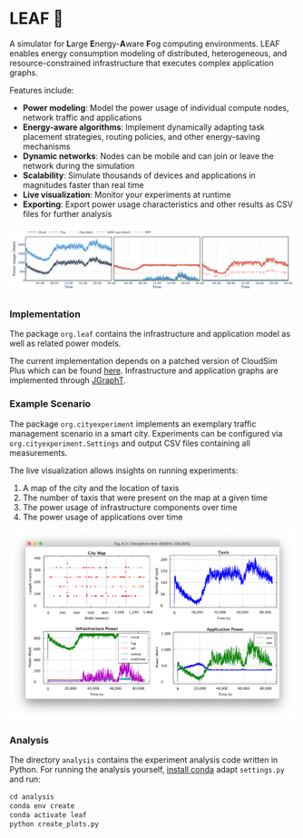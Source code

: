 # LEAF 🌱

A simulator for **L**arge **E**nergy-**A**ware **F**og computing environments.
LEAF enables energy consumption modeling of distributed, heterogeneous, and resource-constrained infrastructure that executes complex application graphs.

Features include:

- **Power modeling**: Model the power usage of individual compute nodes, network traffic and applications
- **Energy-aware algorithms**: Implement dynamically adapting task placement strategies, routing policies, and other energy-saving mechanisms
- **Dynamic networks**: Nodes can be mobile and can join or leave the network during the simulation
- **Scalability**: Simulate thousands of devices and applications in magnitudes faster than real time
- **Live visualization**: Monitor your experiments at runtime
- **Exporting**: Export power usage characteristics and other results as CSV files for further analysis

<p align="center">
  <img src="/images/infrastructure.png">
</p>


### Implementation

The package `org.leaf` contains the infrastructure and application model as well as related power models.

The current implementation depends on a patched version of CloudSim Plus which can be found [here](https://github.com/birnbaum/cloudsim-plus/pull/1).
Infrastructure and application graphs are implemented through [JGraphT](https://jgrapht.org/).


### Example Scenario
The package `org.cityexperiment` implements an exemplary traffic management scenario in a smart city.
Experiments can be configured via `org.cityexperiment.Settings` and output CSV files containing all measurements.

The live visualization allows insights on running experiments:
1. A map of the city and the location of taxis
2. The number of taxis that were present on the map at a given time
3. The power usage of infrastructure components over time
4. The power usage of applications over time

<p align="center">
  <img src="/images/visualization.png">
</p>


### Analysis
The directory `analysis` contains the experiment analysis code written in Python.
For running the analysis yourself, [install conda](https://docs.conda.io/projects/conda/en/latest/user-guide/install/) adapt `settings.py` and run:

```
cd analysis
conda env create
conda activate leaf
python create_plots.py
```
